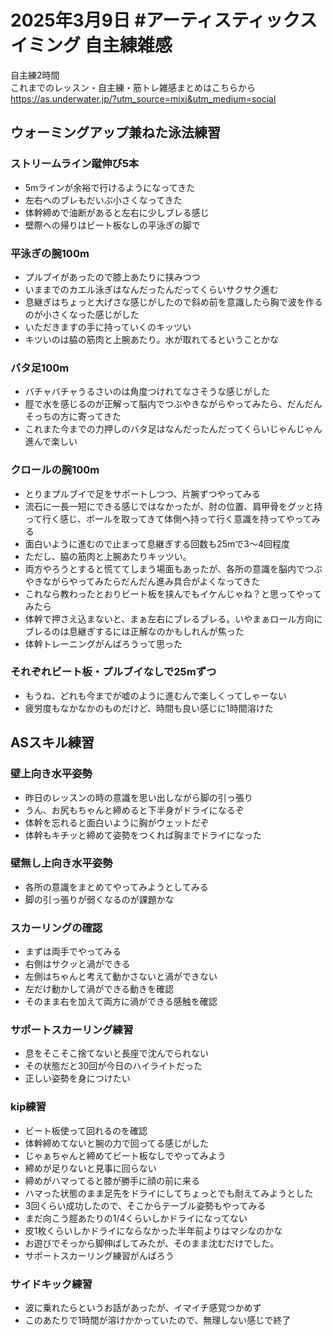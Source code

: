 # 2025年3月9日 #アーティスティックスイミング 自主練雑感
自主練2時間  
これまでのレッスン・自主練・筋トレ雑感まとめはこちらから  
https://as.underwater.jp/?utm_source=mixi&utm_medium=social  
## ウォーミングアップ兼ねた泳法練習
### ストリームライン蹴伸び5本
- 5mラインが余裕で行けるようになってきた
- 左右へのブレもだいぶ小さくなってきた
- 体幹締めで油断があると左右に少しブレる感じ
- 壁際への帰りはビート板なしの平泳ぎの脚で
### 平泳ぎの腕100m
- プルブイがあったので膝上あたりに挟みつつ
- いままでのカエル泳ぎはなんだったんだってくらいサクサク進む
- 息継ぎはちょっと大げさな感じがしたので斜め前を意識したら胸で波を作るのが小さくなった感じがした
- いただきますの手に持っていくのキッツい
- キツいのは脇の筋肉と上腕あたり。水が取れてるということかな
### バタ足100m
- バチャバチャうるさいのは角度つけれてなさそうな感じがした
- 脛で水を感じるのが正解って脳内でつぶやきながらやってみたら、だんだんそっちの方に寄ってきた
- これまた今までの力押しのバタ足はなんだったんだってくらいじゃんじゃん進んで楽しい
### クロールの腕100m
- とりまプルブイで足をサポートしつつ、片腕ずつやってみる
- 流石に一長一短にできる感じではなかったが、肘の位置、肩甲骨をグッと持って行く感じ、ボールを取ってきて体側へ持って行く意識を持ってやってみる
- 面白いように進むので止まって息継ぎする回数も25mで3～4回程度
- ただし、脇の筋肉と上腕あたりキッツい。
- 両方やろうとすると慌ててしまう場面もあったが、各所の意識を脳内でつぶやきながらやってみたらだんだん進み具合がよくなってきた
- これなら教わったとおりビート板を挟んでもイケんじゃね？と思ってやってみたら
- 体幹で押さえ込まないと、まぁ左右にブレるブレる。いやまぁロール方向にブレるのは息継ぎするには正解なのかもしれんが焦った
- 体幹トレーニングがんばろうって思った
### それぞれビート板・プルブイなしで25mずつ
- もうね、どれも今までが嘘のように進むんで楽しくってしゃーない
- 疲労度もなかなかのものだけど、時間も良い感じに1時間溶けた
## ASスキル練習
### 壁上向き水平姿勢
- 昨日のレッスンの時の意識を思い出しながら脚の引っ張り
- うん、お尻もちゃんと締めると下半身がドライになるぞ
- 体幹を忘れると面白いように胸がウェットだぞ
- 体幹もキチッと締めて姿勢をつくれば胸までドライになった
### 壁無し上向き水平姿勢
- 各所の意識をまとめてやってみようとしてみる
- 脚の引っ張りが弱くなるのが課題かな
### スカーリングの確認
- まずは両手でやってみる
- 右側はサクッと渦ができる
- 左側はちゃんと考えて動かさないと渦ができない
- 左だけ動かして渦ができる動きを確認
- そのまま右を加えて両方に渦ができる感触を確認
### サポートスカーリング練習
- 息をそこそこ捨てないと長座で沈んでられない
- その状態だと30回が今日のハイライトだった
- 正しい姿勢を身につけたい
### kip練習
- ビート板使って回れるのを確認
- 体幹締めてないと腕の力で回ってる感じがした
- じゃぁちゃんと締めてビート板なしでやってみよう
- 締めが足りないと見事に回らない
- 締めがハマってると膝が勝手に顔の前に来る
- ハマった状態のまま足先をドライにしてちょっとでも耐えてみようとした
- 3回くらい成功したので、そこからテーブル姿勢もやってみる
- まだ向こう脛あたりの1/4くらいしかドライになってない
- 皮1枚くらいしかドライにならなかった半年前よりはマシなのかな
- お遊びでそっから脚伸ばしてみたが、そのまま沈むだけでした。
- サポートスカーリング練習がんばろう
### サイドキック練習
- 波に乗れたらというお話があったが、イマイチ感覚つかめず
- このあたりで1時間が溶けかかっていたので、無理しない感じで終了